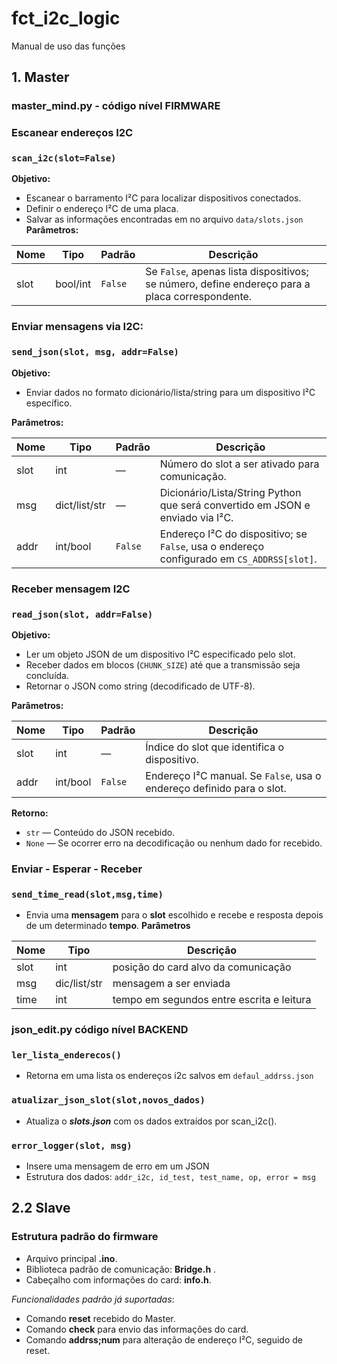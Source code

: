 # fct_i2c_logic
Manual de uso das funções

## 1. Master
### master_mind.py - código nível **FIRMWARE**
### **Escanear endereços I2C**
### `scan_i2c(slot=False)`

**Objetivo:**

- Escanear o barramento I²C para localizar dispositivos conectados.
- Definir o endereço I²C de uma placa.
- Salvar as informações encontradas em no arquivo `data/slots.json`
**Parâmetros:**

|Nome|Tipo|Padrão|Descrição|
|---|---|---|---|
|slot|bool/int|`False`|Se `False`, apenas lista dispositivos; se número, define endereço para a placa correspondente.|
### **Enviar mensagens via I2C:**
### `send_json(slot, msg, addr=False)`

**Objetivo:**
- Enviar dados no formato dicionário/lista/string para um dispositivo I²C específico.

**Parâmetros:**

| Nome | Tipo          | Padrão  | Descrição                                                                                 |
| ---- | ------------- | ------- | ----------------------------------------------------------------------------------------- |
| slot | int           | —       | Número do slot a ser ativado para comunicação.                                            |
| msg  | dict/list/str | —       | Dicionário/Lista/String Python que será convertido em JSON e enviado via I²C.             |
| addr | int/bool      | `False` | Endereço I²C do dispositivo; se `False`, usa o endereço configurado em `CS_ADDRSS[slot]`. |

### **Receber mensagem I2C**
### `read_json(slot, addr=False)`

**Objetivo:**
- Ler um objeto JSON de um dispositivo I²C especificado pelo slot.
- Receber dados em blocos (`CHUNK_SIZE`) até que a transmissão seja concluída.
- Retornar o JSON como string (decodificado de UTF-8).

**Parâmetros:**

| Nome | Tipo     | Padrão  | Descrição                                                             |
| ---- | -------- | ------- | --------------------------------------------------------------------- |
| slot | int      | —       | Índice do slot que identifica o dispositivo.                          |
| addr | int/bool | `False` | Endereço I²C manual. Se `False`, usa o endereço definido para o slot. |

**Retorno:**
- `str` — Conteúdo do JSON recebido.
- `None` — Se ocorrer erro na decodificação ou nenhum dado for recebido.

### **Enviar - Esperar - Receber**
### `send_time_read(slot,msg,time)`

* Envia uma **mensagem** para o **slot** escolhido e recebe e resposta depois de um determinado **tempo**.
**Parâmetros**

| Nome | Tipo         | Descrição                                 |
| ---- | ------------ | ----------------------------------------- |
| slot | int          | posição do card alvo da comunicação       |
| msg  | dic/list/str | mensagem a ser enviada                    |
| time | int          | tempo em segundos entre escrita e leitura |

### json_edit.py código nível **BACKEND**
### `ler_lista_enderecos()`
* Retorna em uma lista os endereços i2c salvos em `defaul_addrss.json`

### `atualizar_json_slot(slot,novos_dados)`
* Atualiza o ***slots.json*** com os dados extraídos por scan_i2c().

### `error_logger(slot, msg)`
* Insere uma mensagem de erro em um JSON
* Estrutura dos dados: 
	`addr_i2c, id_test, test_name, op, error = msg`
 

## 2.2 Slave
### **Estrutura padrão do firmware**
* Arquivo principal **.ino**.
* Biblioteca padrão de comunicação: **Bridge.h** .
* Cabeçalho com informações do card: **info.h**.

*Funcionalidades padrão já suportadas*:

* Comando **reset** recebido do Master.
* Comando **check** para envio das informações do card.
* Comando **addrss;num** para alteração de endereço I²C, seguido de reset.
